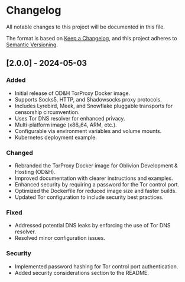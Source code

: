 # Changelog

All notable changes to this project will be documented in this file.

The format is based on [Keep a Changelog](https://keepachangelog.com/en/1.0.0/),
and this project adheres to [Semantic Versioning](https://semver.org/spec/v2.0.0.html).

## [2.0.0] - 2024-05-03

### Added

*   Initial release of OD&H TorProxy Docker image.
*   Supports Socks5, HTTP, and Shadowsocks proxy protocols.
*   Includes Lyrebird, Meek, and Snowflake pluggable transports for censorship circumvention.
*   Uses Tor DNS resolver for enhanced privacy.
*   Multi-platform image (x86\_64, ARM, etc.).
*   Configurable via environment variables and volume mounts.
*   Kubernetes deployment example.

### Changed

*   Rebranded the TorProxy Docker image for Oblivion Development & Hosting (OD&H).
*   Improved documentation with clearer instructions and examples.
*   Enhanced security by requiring a password for the Tor control port.
*   Optimized the Dockerfile for reduced image size and faster builds.
*   Updated Tor configuration to include security best practices.

### Fixed

*   Addressed potential DNS leaks by enforcing the use of Tor DNS resolver.
*   Resolved minor configuration issues.

### Security

*   Implemented password hashing for Tor control port authentication.
*   Added security considerations section to the README.
